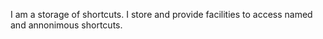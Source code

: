 I am a storage of shortcuts. I store and provide facilities to access named and annonimous shortcuts.